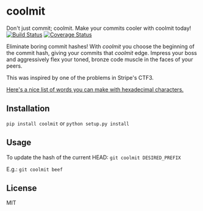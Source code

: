 coolmit
=======
Don't just commit; coolmit. Make your commits cooler with coolmit today!
[![Build Status](https://travis-ci.org/awentzonline/coolmit.png)](https://travis-ci.org/awentzonline/coolmit)
[![Coverage Status](https://coveralls.io/repos/awentzonline/coolmit/badge.png)](https://coveralls.io/r/awentzonline/coolmit)

Eliminate boring commit hashes! With *coolmit* you choose
the beginning of the commit hash, giving your commits that
*coolmit* edge. Impress your boss and aggressively flex
your toned, bronze code muscle in the faces of your peers.

This was inspired by one of the problems in Stripe's CTF3.

[Here's a nice list of words you can make with hexadecimal characters.](http://nedbatchelder.com/text/hexwords.html)

Installation
------------
`pip install coolmit` or `python setup.py install`

Usage
-----
To update the hash of the current HEAD:
`git coolmit DESIRED_PREFIX`

E.g.: `git coolmit beef`

License
-------
MIT
